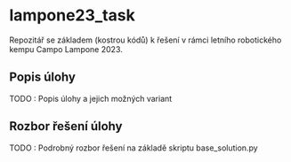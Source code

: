 # lampone23_task
Repozitář se základem (kostrou kódů) k řešení v rámci letního robotického kempu Campo Lampone 2023.

## Popis úlohy

TODO : Popis úlohy a jejich možných variant

## Rozbor řešení úlohy

TODO : Podrobný rozbor řešení na základě skriptu base_solution.py
